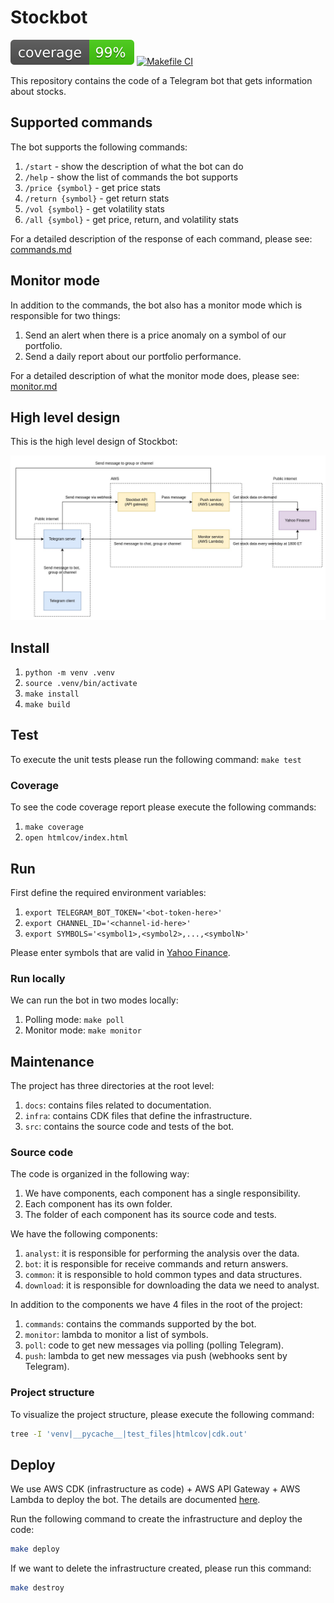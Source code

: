 # Stockbot

![coverage](coverage.svg)
[![Makefile CI](https://github.com/julianespinel/stockbot/actions/workflows/makefile.yml/badge.svg)](https://github.com/julianespinel/stockbot/actions/workflows/makefile.yml)

This repository contains the code of a Telegram bot that gets information about stocks.

## Supported commands

The bot supports the following commands:

1. `/start` - show the description of what the bot can do
2. `/help` - show the list of commands the bot supports
3. `/price {symbol}` - get price stats
4. `/return {symbol}` - get return stats
5. `/vol {symbol}` - get volatility stats
6. `/all {symbol}` - get price, return, and volatility stats

For a detailed description of the response of each command, please see: [commands.md](docs/commands.md)

## Monitor mode

In addition to the commands, the bot also has a monitor mode which is
responsible for two things:

1. Send an alert when there is a price anomaly on a symbol of our portfolio.
2. Send a daily report about our portfolio performance.

For a detailed description of what the monitor mode does, please see: [monitor.md](docs/monitor.md)

## High level design

This is the high level design of Stockbot:

![High level design](docs/stockbot-high-level-design.jpg)

## Install

1. `python -m venv .venv`
2. `source .venv/bin/activate`
3. `make install`
4. `make build`

## Test

To execute the unit tests please run the following command: `make test`

### Coverage

To see the code coverage report please execute the following commands:

1. `make coverage`
3. `open htmlcov/index.html`

## Run

First define the required environment variables:

1. `export TELEGRAM_BOT_TOKEN='<bot-token-here>'`
2. `export CHANNEL_ID='<channel-id-here>'`
3. `export SYMBOLS='<symbol1>,<symbol2>,...,<symbolN>'`

Please enter symbols that are valid in [Yahoo Finance](https://finance.yahoo.com).

### Run locally

We can run the bot in two modes locally:
1. Polling mode: `make poll`
2. Monitor mode: `make monitor`

## Maintenance

The project has three directories at the root level:

1. `docs`: contains files related to documentation.
2. `infra`: contains CDK files that define the infrastructure.
3. `src`: contains the source code and tests of the bot.

### Source code

The code is organized in the following way:

1. We have components, each component has a single responsibility.
2. Each component has its own folder.
3. The folder of each component has its source code and tests.

We have the following components:

1. `analyst`: it is responsible for performing the analysis over the data.
2. `bot`: it is responsible for receive commands and return answers.
3. `common`: it is responsible to hold common types and data structures.
4. `download`: it is responsible for downloading the data we need to analyst.

In addition to the components we have 4 files in the root of the project:

1. `commands`: contains the commands supported by the bot.
2. `monitor`: lambda to monitor a list of symbols.
3. `poll`: code to get new messages via polling (polling Telegram).
4. `push`: lambda to get new messages via push (webhooks sent by Telegram).

### Project structure

To visualize the project structure, please execute the following command:

```bash
tree -I 'venv|__pycache__|test_files|htmlcov|cdk.out'
```

## Deploy

We use AWS CDK (infrastructure as code) + AWS API Gateway + AWS Lambda to deploy
the bot. The details are documented [here](infra/README.md).

Run the following command to create the infrastructure and deploy the code:
```bash
make deploy
```

If we want to delete the infrastructure created, please run this command:
```bash
make destroy
```
